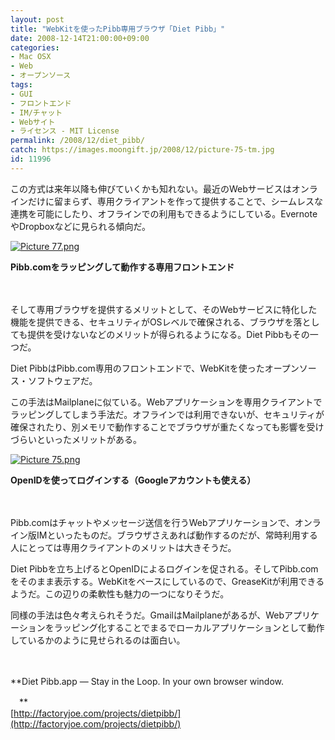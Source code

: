 ```yaml
---
layout: post
title: "WebKitを使ったPibb専用ブラウザ「Diet Pibb」"
date: 2008-12-14T21:00:00+09:00
categories:
- Mac OSX
- Web
- オープンソース
tags: 
- GUI
- フロントエンド
- IM/チャット
- Webサイト
- ライセンス - MIT License
permalink: /2008/12/diet_pibb/
catch: https://images.moongift.jp/2008/12/picture-75-tm.jpg
id: 11996
---
```

この方式は来年以降も伸びていくかも知れない。最近のWebサービスはオンラインだけに留まらず、専用クライアントを作って提供することで、シームレスな連携を可能にしたり、オフラインでの利用もできるようにしている。EvernoteやDropboxなどに見られる傾向だ。

  

[![Picture 77.png](https://images.moongift.jp/2008/12/picture-77-tm.jpg)](https://images.moongift.jp/2008/12/picture-77.png)  
  
**Pibb.comをラッピングして動作する専用フロントエンド**

  

　

  

そして専用ブラウザを提供するメリットとして、そのWebサービスに特化した機能を提供できる、セキュリティがOSレベルで確保される、ブラウザを落としても提供を受けないなどのメリットが得られるようになる。Diet Pibbもその一つだ。

  

Diet PibbはPibb.com専用のフロントエンドで、WebKitを使ったオープンソース・ソフトウェアだ。

  
  
<!--more-->  

この手法はMailplaneに似ている。Webアプリケーションを専用クライアントでラッピングしてしまう手法だ。オフラインでは利用できないが、セキュリティが確保されたり、別メモリで動作することでブラウザが重たくなっても影響を受けづらいといったメリットがある。

  

[![Picture 75.png](https://images.moongift.jp/2008/12/picture-75-tm.jpg)](https://images.moongift.jp/2008/12/picture-75.png)  
  
**OpenIDを使ってログインする（Googleアカウントも使える）**

  

　

  

Pibb.comはチャットやメッセージ送信を行うWebアプリケーションで、オンライン版IMといったものだ。ブラウザさえあれば動作するのだが、常時利用する人にとっては専用クライアントのメリットは大きそうだ。

  

Diet Pibbを立ち上げるとOpenIDによるログインを促される。そしてPibb.comをそのまま表示する。WebKitをベースにしているので、GreaseKitが利用できるようだ。この辺りの柔軟性も魅力の一つになりそうだ。

  

同様の手法は色々考えられそうだ。GmailはMailplaneがあるが、Webアプリケーションをラッピング化することでまるでローカルアプリケーションとして動作しているかのように見せられるのは面白い。

  

　

  

**Diet Pibb.app — Stay in the Loop. In your own browser window.  
  
　**  
  [http://factoryjoe.com/projects/dietpibb/](http://factoryjoe.com/projects/dietpibb/)

  
